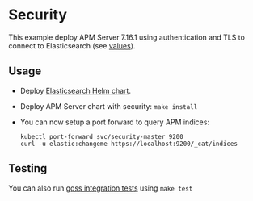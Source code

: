 # Security

This example deploy APM Server 7.16.1 using authentication and TLS to connect to
Elasticsearch (see [values][]).


## Usage

* Deploy [Elasticsearch Helm chart][].

* Deploy APM Server chart with security: `make install`

* You can now setup a port forward to query APM indices:

  ```
  kubectl port-forward svc/security-master 9200
  curl -u elastic:changeme https://localhost:9200/_cat/indices
  ```


## Testing

You can also run [goss integration tests][] using `make test`


[elasticsearch helm chart]: https://github.com/elastic/helm-charts/tree/7.16/elasticsearch/examples/security/
[goss integration tests]: https://github.com/elastic/helm-charts/tree/7.16/apm-server/examples/security/test/goss.yaml
[values]: https://github.com/elastic/helm-charts/tree/7.16/apm-server/examples/security/values.yaml
